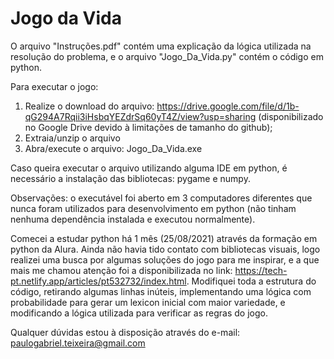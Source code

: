 # Jogo da Vida

O arquivo "Instruções.pdf" contém uma explicação da lógica utilizada na resolução do problema, e o arquivo "Jogo_Da_Vida.py" contém o código em python.

Para executar o jogo:
  1) Realize o download do arquivo: https://drive.google.com/file/d/1b-qG294A7Rqii3iHsbqYEZdrSq60yT4Z/view?usp=sharing (disponibilizado no Google Drive devido à limitações de tamanho do github);
  2) Extraia/unzip o arquivo
  3) Abra/execute o arquivo: Jogo_Da_Vida.exe

Caso queira executar o arquivo utilizando alguma IDE em python, é necessário a instalação das bibliotecas: pygame e numpy.

Observações: o executável foi aberto em 3 computadores diferentes que nunca foram utilizados para desenvolvimento em python (não tinham nenhuma dependência instalada e executou normalmente).


Comecei a estudar python há 1 mês (25/08/2021) através da formação em python da Alura. Ainda não havia tido contato com bibliotecas visuais, logo realizei uma busca por algumas soluções do jogo para me inspirar, e a que mais me chamou atenção foi a disponibilizada no link: https://tech-pt.netlify.app/articles/pt532732/index.html. Modifiquei toda a estrutura do código, retirando algumas linhas inúteis, implementando uma lógica com probabilidade para gerar um lexicon inicial com maior variedade, e modificando a lógica utilizada para verificar as regras do jogo.

Qualquer dúvidas estou à disposição através do e-mail: paulogabriel.teixeira@gmail.com
